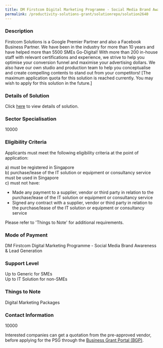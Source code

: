 ```yaml
---
title: DM Firstcom Digital Marketing Programme - Social Media Brand Awareness & Lead Generation
permalink: /productivity-solutions-grant/solutionrepo/solution2640
---
```


### Description

Firstcom Solutions is a Google Premier Partner and also a Facebook Business Partner. We have been in the industry for more than 10 years and have helped more than 5500 SMEs Go-Digital! With more than 200 in-house staff with relevant certifications and experience, we strive to help you optimise your conversion funnel and maximise your advertising dollars. We also have our own studio and production team to help you conceptualise and create compelling contents to stand out from your competitors! [The maximum application quota for this solution is reached currently. You may wish to apply for this solution in the future.]

### Details of Solution

Click <a href='Firstcom Solutions Pte Ltd' target='_blank' rel='noopener'>here</a> to view details of solution.

### Sector Specialisation

 10000 

### Eligibility Criteria

Applicants must meet the following eligibility criteria at the point of application:

a) must be registered in Singapore <br>
b) purchase/lease of the IT solution or equipment or consultancy service must be used in Singapore <br>
c) must not have:
- Made any payment to a supplier, vendor or third party in relation to the purchase/lease of the IT solution or equipment or consultancy service
- Signed any contract with a supplier, vendor or third party in relation to the purchase/lease of the IT solution or equipment or consultancy service

Please refer to 'Things to Note' for additional requirements.

### Mode of Payment
DM Firstcom Digital Marketing Programme - Social Media Brand Awareness & Lead Generation

### Support Level
Up to Generic for SMEs <br>
Up to IT Solution for non-SMEs

### Things to Note
Digital Marketing Packages

### Contact Information
10000

Interested companies can get a quotation from the pre-approved vendor, before applying for the PSG through the <a target='_blank' rel='noopener' href='https://www.businessgrants.gov.sg/'>Business Grant Portal (BGP)</a>.

